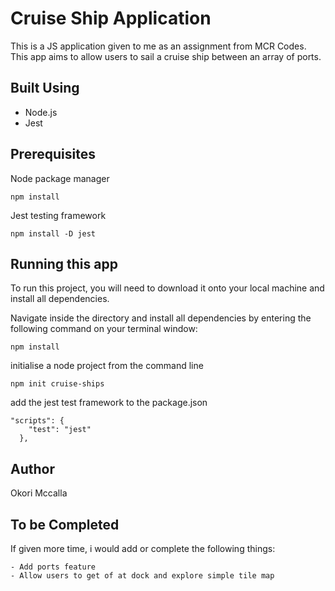 
# Cruise Ship Application

This is a JS application given to me as an assignment from MCR Codes. This app aims to allow users to sail a cruise ship between an array of ports.

## Built Using

- Node.js
- Jest

## Prerequisites

Node package manager

```
npm install
```

Jest testing framework

```
npm install -D jest
```

## Running this app

To run this project, you will need to download it onto your local machine and install all dependencies.

Navigate inside the directory and install all dependencies by entering the following command on your terminal window:

```
npm install
```

initialise a node project from the command line

```
npm init cruise-ships
```

add the jest test framework to the package.json

```
"scripts": {
    "test": "jest"
  },
```

## Author

Okori Mccalla

## To be Completed 


If given more time, i would add or complete the following things:

```
- Add ports feature
- Allow users to get of at dock and explore simple tile map

```